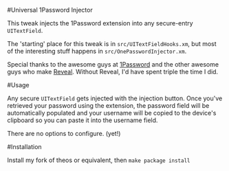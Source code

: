 #Universal 1Password Injector

This tweak injects the 1Password extension into any secure-entry `UITextField`.

The 'starting' place for this tweak is in `src/UITextFieldHooks.xm`, but most of the interesting stuff happens in `src/OnePasswordInjector.xm`.

Special thanks to the awesome guys at [1Password](https://agilebits.com) and the other awesome guys who make [Reveal](https://ittybittyapps.com). Without Reveal, I'd have spent triple the time I did.

#Usage

Any secure `UITextField` gets injected with the injection button.  Once you've retrieved your password using the extension, the password field will be automatically populated and your username will be copied to the device's clipboard so you can paste it into the username field.

There are no options to configure. (yet!)


#Installation

Install my fork of theos or equivalent, then `make package install`
